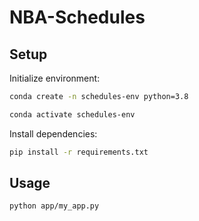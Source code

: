 # NBA-Schedules

## Setup

Initialize environment:
```sh
conda create -n schedules-env python=3.8
```

```sh
conda activate schedules-env
```

Install dependencies:
```sh
pip install -r requirements.txt
```


## Usage
```sh
python app/my_app.py
```

